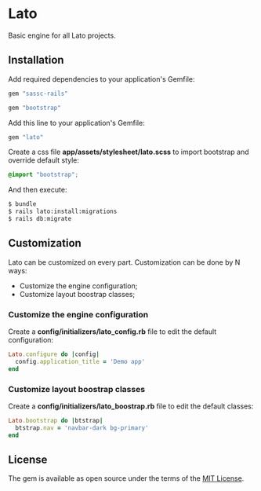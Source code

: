 # Lato
Basic engine for all Lato projects.

## Installation
Add required dependencies to your application's Gemfile:

```ruby
gem "sassc-rails"

gem "bootstrap"
```

Add this line to your application's Gemfile:

```ruby
gem "lato"
```

Create a css file **app/assets/stylesheet/lato.scss** to import bootstrap and override default style:

```scss
@import "bootstrap";
```

And then execute:

```bash
$ bundle
$ rails lato:install:migrations
$ rails db:migrate
```

## Customization
Lato can be customized on every part. Customization can be done by N ways:
- Customize the engine configuration;
- Customize layout boostrap classes;

### Customize the engine configuration
Create a **config/initializers/lato_config.rb** file to edit the default configuration:

```ruby
Lato.configure do |config|
  config.application_title = 'Demo app'
end
```

### Customize layout boostrap classes
Create a **config/initializers/lato_boostrap.rb** file to edit the default classes:

```ruby
Lato.bootstrap do |btstrap|
  btstrap.nav = 'navbar-dark bg-primary'
end
```

## License
The gem is available as open source under the terms of the [MIT License](https://opensource.org/licenses/MIT).